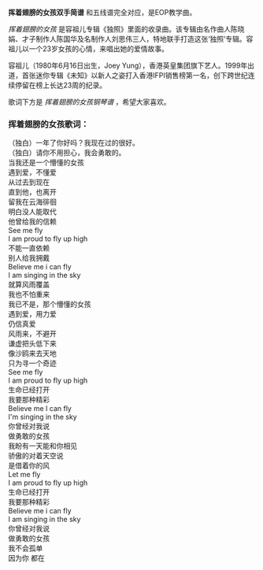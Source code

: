 

**挥着翅膀的女孩双手简谱** 和五线谱完全对应，是EOP教学曲。

_挥着翅膀的女孩_
是容祖儿专辑《独照》里面的收录曲。该专辑由名作曲人陈晓娟、才子制作人陈国华及名制作人刘思伟三人，特地联手打造这张‘独照’专辑。容祖儿以一个23岁女孩的心情，来唱出她的爱情故事。

容祖儿（1980年6月16日出生，Joey
Yung），香港英皇集团旗下艺人。1999年出道，首张迷你专辑《未知》以新人之姿打入香港IFPI销售榜第一名，创下跨世纪连续停留在榜上长达23周的纪录。

歌词下方是 _挥着翅膀的女孩钢琴谱_ ，希望大家喜欢。

### 挥着翅膀的女孩歌词：

（独白）一年了你好吗？我现在过的很好。  
（独白）请你不用担心，我会勇敢的。  
当我还是一个懵懂的女孩  
遇到爱，不懂爱  
从过去到现在  
直到他，也离开  
留我在云海徘徊  
明白没人能取代  
他曾给我的信赖  
See me fly  
I am proud to fly up high  
不能一直依赖  
别人给我拥戴  
Believe me i can fly  
I am singing in the sky  
就算风雨覆盖  
我也不怕重来  
我已不是，那个懵懂的女孩  
遇到爱，用力爱  
仍信真爱  
风雨来，不避开  
谦虚把头低下来  
像沙鸥来去天地  
只为寻一个奇迹  
See me fly  
I am proud to fly up high  
生命已经打开  
我要那种精彩  
Believe me I can fly  
I'm singing in the sky  
你曾经对我说  
做勇敢的女孩  
我盼有一天能和你相见  
骄傲的对着天空说  
是借着你的风  
Let me fly  
I am proud to fly up high  
生命已经打开  
我要那种精彩  
Believe me i can fly  
I am singing in the sky  
你曾经对我说  
做勇敢的女孩  
我不会孤单  
因为你 都在


